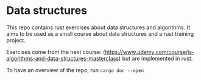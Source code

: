 # Data structures

This repo contains rust exercises about data structures and algorithms. It aims to be used as a small course about data structures and a rust training project.

Exercises come from the next course: (https://www.udemy.com/course/js-algorithms-and-data-structures-masterclass) but are implemented in rust.

To have an overview of the repo, run `cargo doc --open`
